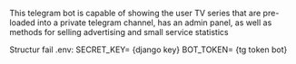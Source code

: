 This telegram bot is capable of showing the user TV series that are pre-loaded into a private telegram channel, has an admin panel, as well as methods for selling advertising and small service statistics

Structur fail .env:
SECRET_KEY= {django key}
BOT_TOKEN= {tg token bot}